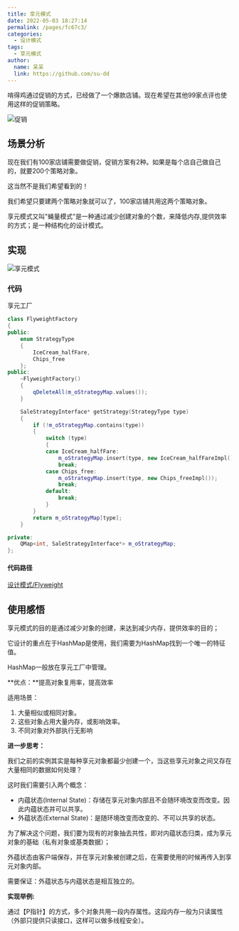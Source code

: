 ```yaml
---
title: 享元模式
date: 2022-05-03 18:27:14
permalink: /pages/fc67c3/
categories:
  - 设计模式
tags:
  - 享元模式
author: 
  name: 呆呆
  link: https://github.com/su-dd
---
```


 啃得鸡通过促销的方式，已经做了一个爆款店铺。现在希望在其他99家点评也使用这样的促销策略。

![促销](https://cdn.addai.cn/博客/知识总结/设计模式/促销.webp)

<!-- more -->

## 场景分析

现在我们有100家店铺需要做促销，促销方案有2种。如果是每个店自己做自己的，就要200个策略对象。

这当然不是我们希望看到的！

我们希望只要建两个策略对象就可以了，100家店铺共用这两个策略对象。

享元模式又叫"蝇量模式"是一种通过减少创建对象的个数，来降低内存,提供效率的方式；是一种结构化的设计模式。

## 实现

![享元模式](https://cdn.addai.cn/博客/知识总结/设计模式/享元模式.webp)

### 代码

享元工厂

```cpp
class FlyweightFactory
{
public:
    enum StrategyType
    {
        IceCream_halfFare,
        Chips_free
    };
public:
    ~FlyweightFactory()
    {
        qDeleteAll(m_oStrategyMap.values());
    }

    SaleStrategyInterface* getStrategy(StrategyType type)
    {
        if (!m_oStrategyMap.contains(type))
        {
            switch (type)
            {
            case IceCream_halfFare:
                m_oStrategyMap.insert(type, new IceCream_halfFareImpl());
                break;
            case Chips_free:
                m_oStrategyMap.insert(type, new Chips_freeImpl());
                break;
            default:
                break;
            }
        }
        return m_oStrategyMap[type];
    }

private:
    QMap<int, SaleStrategyInterface*> m_oStrategyMap;
};
```

#### 代码路径

[设计模式/Flyweight](https://github.com/su-dd/demo/tree/main/设计模式/Flyweight)



## 使用感悟

享元模式的目的是通过减少对象的创建，来达到减少内存，提供效率的目的；

它设计的重点在于HashMap是使用，我们需要为HashMap找到一个唯一的特征值。

HashMap一般放在享元工厂中管理。



**优点：**提高对象复用率，提高效率

适用场景：

1. 大量相似或相同对象。
2. 这些对象占用大量内存，或影响效率。
3. 不同对象对外部执行无影响



**进一步思考：**

我们之前的实例其实是每种享元对象都最少创建一个，当这些享元对象之间又存在大量相同的数据如何处理？



这时我们需要引入两个概念：

- 内蕴状态(Internal State)：存储在享元对象内部且不会随环境改变而改变。因此内蕴状态并可以共享。
- 外蕴状态(External State)：是随环境改变而改变的、不可以共享的状态。



为了解决这个问题，我们要为现有的对象抽去共性，即对内蕴状态归类，成为享元对象的基础（私有对象或基类数据）；

外蕴状态由客户端保存，并在享元对象被创建之后，在需要使用的时候再传入到享元对象内部。

需要保证：外蕴状态与内蕴状态是相互独立的。



**实现举例:**

通过【P指针】的方式，多个对象共用一段内存属性。这段内存一般为只读属性（外部只提供只读接口，这样可以做多线程安全）。

